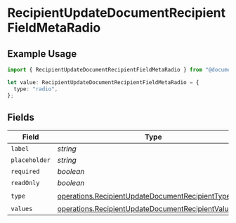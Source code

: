 # RecipientUpdateDocumentRecipientFieldMetaRadio

## Example Usage

```typescript
import { RecipientUpdateDocumentRecipientFieldMetaRadio } from "@documenso/sdk-typescript/models/operations";

let value: RecipientUpdateDocumentRecipientFieldMetaRadio = {
  type: "radio",
};
```

## Fields

| Field                                                                                                                        | Type                                                                                                                         | Required                                                                                                                     | Description                                                                                                                  |
| ---------------------------------------------------------------------------------------------------------------------------- | ---------------------------------------------------------------------------------------------------------------------------- | ---------------------------------------------------------------------------------------------------------------------------- | ---------------------------------------------------------------------------------------------------------------------------- |
| `label`                                                                                                                      | *string*                                                                                                                     | :heavy_minus_sign:                                                                                                           | N/A                                                                                                                          |
| `placeholder`                                                                                                                | *string*                                                                                                                     | :heavy_minus_sign:                                                                                                           | N/A                                                                                                                          |
| `required`                                                                                                                   | *boolean*                                                                                                                    | :heavy_minus_sign:                                                                                                           | N/A                                                                                                                          |
| `readOnly`                                                                                                                   | *boolean*                                                                                                                    | :heavy_minus_sign:                                                                                                           | N/A                                                                                                                          |
| `type`                                                                                                                       | [operations.RecipientUpdateDocumentRecipientTypeRadio](../../models/operations/recipientupdatedocumentrecipienttyperadio.md) | :heavy_check_mark:                                                                                                           | N/A                                                                                                                          |
| `values`                                                                                                                     | [operations.RecipientUpdateDocumentRecipientValue1](../../models/operations/recipientupdatedocumentrecipientvalue1.md)[]     | :heavy_minus_sign:                                                                                                           | N/A                                                                                                                          |